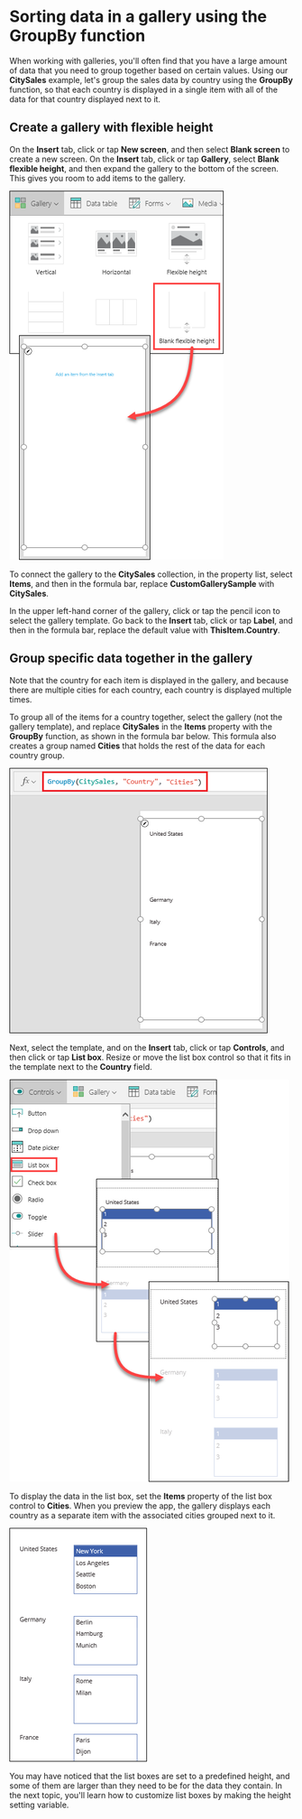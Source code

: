 <properties
   pageTitle="Sort data in a gallery using the GroupBy function | Microsoft PowerApps"
   description="Group together specific data in a gallery based on certain values"
   services=""
   suite="powerapps"
   documentationCenter="na"
   authors="skjerland"
   manager="anneta"
   editor=""
   tags=""/>

<tags
   ms.service="powerapps"
   ms.devlang="na"
   ms.topic="get-started-article"
   ms.tgt_pltfrm="na"
   ms.workload="na"
   ms.date="10/10/2017"
   ms.author="sharik"/>

# Sorting data in a gallery using the GroupBy function
When working with galleries, you'll often find that you have a large amount of data that you need to group together based on certain values. Using our **CitySales** example, let's group the sales data by country using the  **GroupBy** function, so that each country is displayed in a single item with all of the data for that country displayed next to it.

## Create a gallery with flexible height
On the **Insert** tab, click or tap **New screen**, and then select **Blank screen** to create a new screen. On the **Insert** tab, click or tap **Gallery**, select **Blank flexible height**, and then expand the gallery to the bottom of the screen. This gives you room to add items to the gallery.

   ![Insert flexible height gallery](./media/learning-display-records-groupby/gallery-flex-height.png)

To connect the gallery to the **CitySales** collection, in the property list, select **Items**, and then in the formula bar, replace **CustomGallerySample** with **CitySales**.

In the upper left-hand corner of the gallery, click or tap the pencil icon to select the gallery template. Go back to the **Insert** tab, click or tap **Label**, and then in the formula bar, replace the default value with **ThisItem.Country**.

## Group specific data together in the gallery

Note that the country for each item is displayed in the gallery, and because there are multiple cities for each country, each country is displayed multiple times.

To group all of the items for a country together, select the gallery (not the gallery template), and replace **CitySales** in the **Items** property with the  **GroupBy** function, as shown in the formula bar below. This formula also creates a group named **Cities** that holds the rest of the data for each country group.

![Country groups](./media/learning-display-records-groupby/groupedby.png)

Next, select the template, and on the **Insert** tab, click or tap **Controls**, and then click or tap **List box**. Resize or move the list box control so that it fits in the template next to the **Country** field.

![Format list box](./media/learning-display-records-groupby/format-list-box.png)

To display the data in the list box, set the **Items** property of the list box control to **Cities**. When you preview the app, the gallery displays each country as a separate item with the associated cities grouped next to it.

![Insert list box](./media/learning-display-records-groupby/final-display.png)

You may have noticed that the list boxes are set to a predefined height, and some of them are larger than they need to be for the data they contain. In the next topic, you'll learn how to customize list boxes by making the height setting variable.
